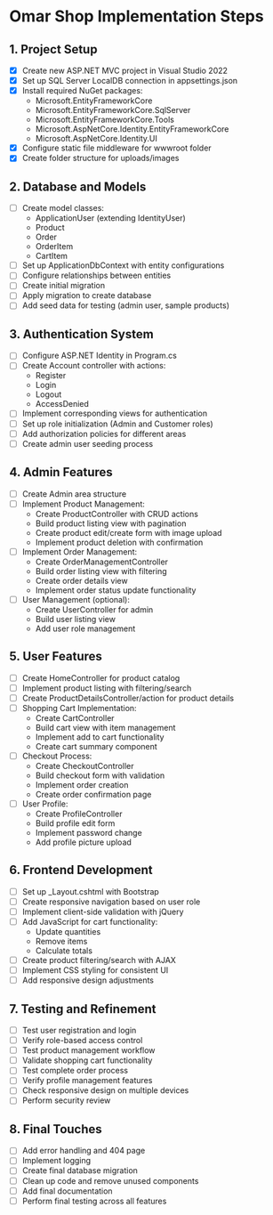 # Omar Shop Implementation Steps

## 1. Project Setup
- [x] Create new ASP.NET MVC project in Visual Studio 2022
- [x] Set up SQL Server LocalDB connection in appsettings.json
- [x] Install required NuGet packages:
  - Microsoft.EntityFrameworkCore
  - Microsoft.EntityFrameworkCore.SqlServer
  - Microsoft.EntityFrameworkCore.Tools
  - Microsoft.AspNetCore.Identity.EntityFrameworkCore
  - Microsoft.AspNetCore.Identity.UI
- [x] Configure static file middleware for wwwroot folder
- [x] Create folder structure for uploads/images

## 2. Database and Models
- [ ] Create model classes:
  - ApplicationUser (extending IdentityUser)
  - Product
  - Order
  - OrderItem
  - CartItem
- [ ] Set up ApplicationDbContext with entity configurations
- [ ] Configure relationships between entities
- [ ] Create initial migration
- [ ] Apply migration to create database
- [ ] Add seed data for testing (admin user, sample products)

## 3. Authentication System
- [ ] Configure ASP.NET Identity in Program.cs
- [ ] Create Account controller with actions:
  - Register
  - Login
  - Logout
  - AccessDenied
- [ ] Implement corresponding views for authentication
- [ ] Set up role initialization (Admin and Customer roles)
- [ ] Add authorization policies for different areas
- [ ] Create admin user seeding process

## 4. Admin Features
- [ ] Create Admin area structure
- [ ] Implement Product Management:
  - Create ProductController with CRUD actions
  - Build product listing view with pagination
  - Create product edit/create form with image upload
  - Implement product deletion with confirmation
- [ ] Implement Order Management:
  - Create OrderManagementController
  - Build order listing view with filtering
  - Create order details view
  - Implement order status update functionality
- [ ] User Management (optional):
  - Create UserController for admin
  - Build user listing view
  - Add user role management

## 5. User Features
- [ ] Create HomeController for product catalog
- [ ] Implement product listing with filtering/search
- [ ] Create ProductDetailsController/action for product details
- [ ] Shopping Cart Implementation:
  - Create CartController
  - Build cart view with item management
  - Implement add to cart functionality
  - Create cart summary component
- [ ] Checkout Process:
  - Create CheckoutController
  - Build checkout form with validation
  - Implement order creation
  - Create order confirmation page
- [ ] User Profile:
  - Create ProfileController
  - Build profile edit form
  - Implement password change
  - Add profile picture upload

## 6. Frontend Development
- [ ] Set up _Layout.cshtml with Bootstrap
- [ ] Create responsive navigation based on user role
- [ ] Implement client-side validation with jQuery
- [ ] Add JavaScript for cart functionality:
  - Update quantities
  - Remove items
  - Calculate totals
- [ ] Create product filtering/search with AJAX
- [ ] Implement CSS styling for consistent UI
- [ ] Add responsive design adjustments

## 7. Testing and Refinement
- [ ] Test user registration and login
- [ ] Verify role-based access control
- [ ] Test product management workflow
- [ ] Validate shopping cart functionality
- [ ] Test complete order process
- [ ] Verify profile management features
- [ ] Check responsive design on multiple devices
- [ ] Perform security review

## 8. Final Touches
- [ ] Add error handling and 404 page
- [ ] Implement logging
- [ ] Create final database migration
- [ ] Clean up code and remove unused components
- [ ] Add final documentation
- [ ] Perform final testing across all features 
